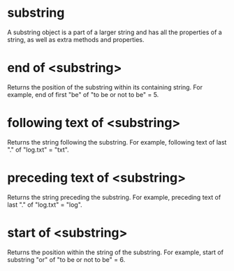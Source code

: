 # substring

A substring object is a part of a larger string and has all the properties of a string, as well as extra methods and properties.

# end of &lt;substring&gt;

Returns the position of the substring within its containing string. For example, end of first &quot;be&quot; of &quot;to be or not to be&quot; = 5.

# following text of &lt;substring&gt;

Returns the string following the substring. For example, following text of last &quot;.&quot; of &quot;log.txt&quot; = &quot;txt&quot;.

# preceding text of &lt;substring&gt;

Returns the string preceding the substring. For example, preceding text of last &quot;.&quot; of &quot;log.txt&quot; = &quot;log&quot;.

# start of &lt;substring&gt;

Returns the position within the string of the substring. For example, start of substring &quot;or&quot; of &quot;to be or not to be&quot; = 6.

